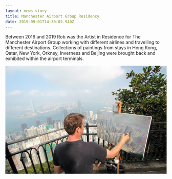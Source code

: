 ```yaml
---
layout: news-story
title: Manchester Airport Group Residency
date: 2019-09-01T14:30:02.940Z
---
```

Between 2016 and 2019 Rob was the Artist in Residence for The Manchester Airport Group working with different airlines and travelling to different destinations. Collections of paintings from stays in Hong Kong, Qatar, New York, Orkney, Inverness and Beijing were brought back and exhibited within the airport terminals.

![](/assets/img/uploads/manchester-airport-group-residency.jpg)